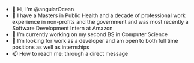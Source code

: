 - 👋 Hi, I’m @angularOcean
- 👀 I have a Masters in Public Health and a decade of professional work experience in non-profits and the government and was most recently a Software Development Intern at Amazon
- 🌱 I’m currently working on my second BS in Computer Science
- 💞️ I’m looking for work as a developer and am open to both full time positions as well as internships
- 📫 How to reach me: through a direct message

<!---
angularOcean/angularOcean is a ✨ special ✨ repository because its `README.md` (this file) appears on your GitHub profile.
You can click the Preview link to take a look at your changes.
--->
